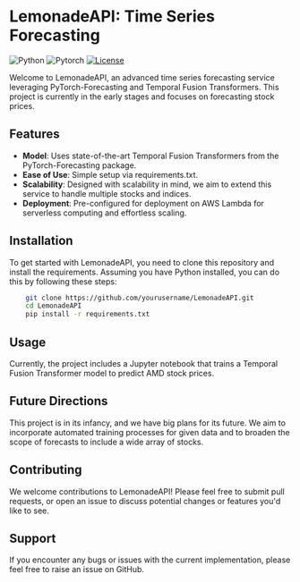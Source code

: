 # LemonadeAPI: Time Series Forecasting

![Python](https://img.shields.io/badge/Python-3.10-blue)
![Pytorch](https://img.shields.io/badge/Pytorch-Forecasting-orange)
[![License](https://img.shields.io/badge/License-Apache_2.0-blue.svg)](https://opensource.org/licenses/Apache-2.0)


Welcome to LemonadeAPI, an advanced time series forecasting service leveraging PyTorch-Forecasting and Temporal Fusion Transformers. This project is currently in the early stages and focuses on forecasting stock prices.

## Features

- **Model**: Uses state-of-the-art Temporal Fusion Transformers from the PyTorch-Forecasting package.
- **Ease of Use**: Simple setup via requirements.txt.
- **Scalability**: Designed with scalability in mind, we aim to extend this service to handle multiple stocks and indices.
- **Deployment**: Pre-configured for deployment on AWS Lambda for serverless computing and effortless scaling.

## Installation

To get started with LemonadeAPI, you need to clone this repository and install the requirements. Assuming you have Python installed, you can do this by following these steps:

```bash
    git clone https://github.com/yourusername/LemonadeAPI.git
    cd LemonadeAPI
    pip install -r requirements.txt
```

## Usage

Currently, the project includes a Jupyter notebook that trains a Temporal Fusion Transformer model to predict AMD stock prices.

## Future Directions

This project is in its infancy, and we have big plans for its future. We aim to incorporate automated training processes for given data and to broaden the scope of forecasts to include a wide array of stocks.

## Contributing

We welcome contributions to LemonadeAPI! Please feel free to submit pull requests, or open an issue to discuss potential changes or features you'd like to see.

## Support

If you encounter any bugs or issues with the current implementation, please feel free to raise an issue on GitHub. 
